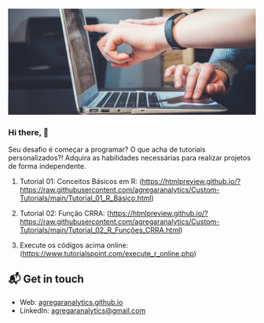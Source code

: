 [![Hello 👋](https://raw.githubusercontent.com/agregaranalytics/Custom-Tutorials/main/card.jpg)][3]
### Hi there, 👋

Seu desafio é começar a programar? O que acha de tutoriais personalizados?! Adquira as habilidades necessárias para realizar projetos de forma independente.

1. Tutorial 01: Conceitos Básicos em R: (https://htmlpreview.github.io/?https://raw.githubusercontent.com/agregaranalytics/Custom-Tutorials/main/Tutorial_01_R_Básico.html)

2. Tutorial 02: Função CRRA: (https://htmlpreview.github.io/?https://raw.githubusercontent.com/agregaranalytics/Custom-Tutorials/main/Tutorial_02_R_Funções_CRRA.html)

3. Execute os códigos acima online: (https://www.tutorialspoint.com/execute_r_online.php)

## 📬 Get in touch

- Web: [agregaranalytics.github.io][1]
- LinkedIn: [agregaranalytics@gmail.com][2]


[1]: https://agregaranalytics.github.io
[2]: mailto:agregaranalytics@gmail.com
[3]: https://github.com/agregaranalytics
